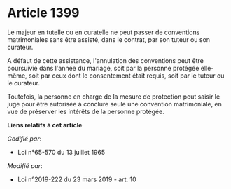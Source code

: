 # Article 1399

Le majeur en tutelle ou en curatelle ne peut passer de conventions matrimoniales sans être assisté, dans le contrat, par son
tuteur ou son curateur.

A défaut de cette assistance, l'annulation des conventions peut être poursuivie dans l'année du mariage, soit par la personne
protégée elle-même, soit par ceux dont le consentement était requis, soit par le tuteur ou le curateur.

Toutefois, la personne en charge de la mesure de protection peut saisir le juge pour être autorisée à conclure seule une
convention matrimoniale, en vue de préserver les intérêts de la personne protégée.

**Liens relatifs à cet article**

_Codifié par_:

  - Loi n°65-570 du 13 juillet 1965

_Modifié par_:

  - Loi n°2019-222 du 23 mars 2019 - art. 10
